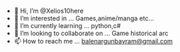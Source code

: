 - 👋 Hi, I’m @Xelios10here
- 👀 I’m interested in ... Games,anime/manga etc...
- 🌱 I’m currently learning ... python,c#
- 💞️ I’m looking to collaborate on ... Game historical arc 
- 📫 How to reach me ... balenargunbayram@gmail.com

<!---
Xelios10here/Xelios10here is a ✨ special ✨ repository because its `README.md` (this file) appears on your GitHub profile.
You can click the Preview link to take a look at your changes.
--->
